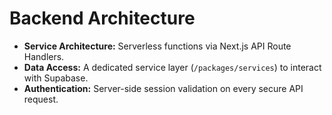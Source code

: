 # Backend Architecture
- **Service Architecture:** Serverless functions via Next.js API Route Handlers.
- **Data Access:** A dedicated service layer (`/packages/services`) to interact with Supabase.
- **Authentication:** Server-side session validation on every secure API request.
